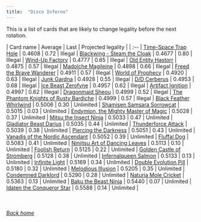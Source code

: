 ```yaml
---
title:  "Disco Inferno"
---
```


This is a list of cards that are likely to change legality before the next rotation.

| Card name | Average | Last | Projected legality |
| :-- |
[Time-Space Trap Hole](https://db.ygoprodeck.com/card/?search=Time-Space%20Trap%20Hole) | 0.4608 | 0.72 | Illegal |
[Blackwing - Steam the Cloak](https://db.ygoprodeck.com/card/?search=Blackwing%20-%20Steam%20the%20Cloak) | 0.4677 | 0.80 | Illegal |
[Wind-Up Factory](https://db.ygoprodeck.com/card/?search=Wind-Up%20Factory) | 0.4777 | 0.65 | Illegal |
[Old Entity Hastorr](https://db.ygoprodeck.com/card/?search=Old%20Entity%20Hastorr) | 0.4875 | 0.57 | Illegal |
[Madolche Magileine](https://db.ygoprodeck.com/card/?search=Madolche%20Magileine) | 0.4898 | 0.66 | Illegal |
[Freed the Brave Wanderer](https://db.ygoprodeck.com/card/?search=Freed%20the%20Brave%20Wanderer) | 0.4911 | 0.57 | Illegal |
[World of Prophecy](https://db.ygoprodeck.com/card/?search=World%20of%20Prophecy) | 0.4920 | 0.63 | Illegal |
[Junk Gardna](https://db.ygoprodeck.com/card/?search=Junk%20Gardna) | 0.4928 | 0.55 | Illegal |
[D/D Cerberus](https://db.ygoprodeck.com/card/?search=D/D%20Cerberus) | 0.4953 | 0.68 | Illegal |
[Ice Beast Zerofyne](https://db.ygoprodeck.com/card/?search=Ice%20Beast%20Zerofyne) | 0.4957 | 0.62 | Illegal |
[Artifact Ignition](https://db.ygoprodeck.com/card/?search=Artifact%20Ignition) | 0.4997 | 0.62 | Illegal |
[Dragonmaid Sheou](https://db.ygoprodeck.com/card/?search=Dragonmaid%20Sheou) | 0.4999 | 0.52 | Illegal |
[The Phantom Knights of Rusty Bardiche](https://db.ygoprodeck.com/card/?search=The%20Phantom%20Knights%20of%20Rusty%20Bardiche) | 0.4999 | 0.57 | Illegal |
[Black Feather Whirlwind](https://db.ygoprodeck.com/card/?search=Black%20Feather%20Whirlwind) | 0.5006 | 0.30 | Unlimited |
[Shamisen Samsara Sorrowcat](https://db.ygoprodeck.com/card/?search=Shamisen%20Samsara%20Sorrowcat) | 0.5015 | 0.03 | Unlimited |
[Endymion, the Mighty Master of Magic](https://db.ygoprodeck.com/card/?search=Endymion,%20the%20Mighty%20Master%20of%20Magic) | 0.5028 | 0.37 | Unlimited |
[Mitsu the Insect Ninja](https://db.ygoprodeck.com/card/?search=Mitsu%20the%20Insect%20Ninja) | 0.5033 | 0.47 | Unlimited |
[Gladiator Beast Darius](https://db.ygoprodeck.com/card/?search=Gladiator%20Beast%20Darius) | 0.5035 | 0.44 | Unlimited |
[Thunderforce Attack](https://db.ygoprodeck.com/card/?search=Thunderforce%20Attack) | 0.5039 | 0.38 | Unlimited |
[Piercing the Darkness](https://db.ygoprodeck.com/card/?search=Piercing%20the%20Darkness) | 0.5051 | 0.43 | Unlimited |
[Vanadis of the Nordic Ascendant](https://db.ygoprodeck.com/card/?search=Vanadis%20of%20the%20Nordic%20Ascendant) | 0.5052 | 0.39 | Unlimited |
[Fluffal Dog](https://db.ygoprodeck.com/card/?search=Fluffal%20Dog) | 0.5083 | 0.41 | Unlimited |
[Ninjitsu Art of Dancing Leaves](https://db.ygoprodeck.com/card/?search=Ninjitsu%20Art%20of%20Dancing%20Leaves) | 0.5113 | 0.10 | Unlimited |
[Foolish Return](https://db.ygoprodeck.com/card/?search=Foolish%20Return) | 0.5125 | 0.22 | Unlimited |
[Golden Castle of Stromberg](https://db.ygoprodeck.com/card/?search=Golden%20Castle%20of%20Stromberg) | 0.5128 | 0.38 | Unlimited |
[Infernalqueen Salmon](https://db.ygoprodeck.com/card/?search=Infernalqueen%20Salmon) | 0.5133 | 0.13 | Unlimited |
[Infinite Light](https://db.ygoprodeck.com/card/?search=Infinite%20Light) | 0.5169 | 0.34 | Unlimited |
[Double Evolution Pill](https://db.ygoprodeck.com/card/?search=Double%20Evolution%20Pill) | 0.5180 | 0.32 | Unlimited |
[Melodious Illusion](https://db.ygoprodeck.com/card/?search=Melodious%20Illusion) | 0.5205 | 0.35 | Unlimited |
[Condemned Darklord](https://db.ygoprodeck.com/card/?search=Condemned%20Darklord) | 0.5290 | 0.28 | Unlimited |
[Naturia Mole Cricket](https://db.ygoprodeck.com/card/?search=Naturia%20Mole%20Cricket) | 0.5363 | 0.13 | Unlimited |
[Baku the Beast Ninja](https://db.ygoprodeck.com/card/?search=Baku%20the%20Beast%20Ninja) | 0.5440 | 0.07 | Unlimited |
[Idaten the Conqueror Star](https://db.ygoprodeck.com/card/?search=Idaten%20the%20Conqueror%20Star) | 0.5588 | 0.14 | Unlimited |

<br>

###### [Back home](index)